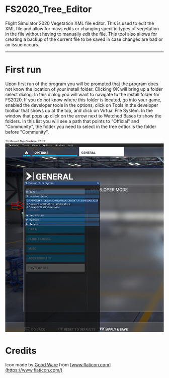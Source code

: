# FS2020_Tree_Editor
Flight Simulator 2020 Vegetation XML file editor. This is used to edit the XML file and allow for mass edits or changing specific types of vegetation in the file without having to manually edit the file. This tool also allows for creating a backup of the current file to be saved in case changes are bad or an issue occurs.

***

# First run
Upon first run of the program you will be prompted that the program does not know the location of your install folder. Clicking OK will bring up a folder select dialog. In this dialog you will want to navigate to the install folder for FS2020. If you do not know where this folder is located, go into your game, enabled the developer tools in the options, click on Tools in the developer toolbar that shows up at the top, and click on Virtual File System. In the window that pops up click on the arrow next to Watched Bases to show the folders. In this list you will see a path that points to "Official" and "Community", the folder you need to select in the tree edtior is the folder before "Community".

![Install Folder Location](/images/community_official_location.jpg)

# Credits
Icon made by [Good Ware](https://www.flaticon.com/free-icon/woodland_2933738) from [www.flaticon.com](https://www.flaticon.com/)
